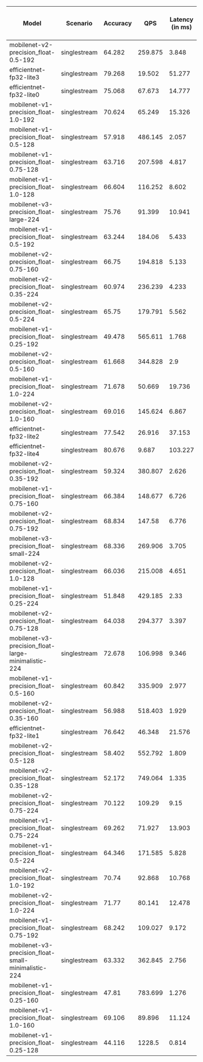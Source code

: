 | Model                                               | Scenario     |   Accuracy |      QPS |   Latency (in ms) | Power Efficiency (in samples/J)   |
|-----------------------------------------------------|--------------|------------|----------|-------------------|-----------------------------------|
| mobilenet-v2-precision_float-0.5-192                | singlestream |     64.282 |  259.875 |             3.848 |                                   |
| efficientnet-fp32-lite3                             | singlestream |     79.268 |   19.502 |            51.277 |                                   |
| efficientnet-fp32-lite0                             | singlestream |     75.068 |   67.673 |            14.777 |                                   |
| mobilenet-v1-precision_float-1.0-192                | singlestream |     70.624 |   65.249 |            15.326 |                                   |
| mobilenet-v1-precision_float-0.5-128                | singlestream |     57.918 |  486.145 |             2.057 |                                   |
| mobilenet-v1-precision_float-0.75-128               | singlestream |     63.716 |  207.598 |             4.817 |                                   |
| mobilenet-v1-precision_float-1.0-128                | singlestream |     66.604 |  116.252 |             8.602 |                                   |
| mobilenet-v3-precision_float-large-224              | singlestream |     75.76  |   91.399 |            10.941 |                                   |
| mobilenet-v1-precision_float-0.5-192                | singlestream |     63.244 |  184.06  |             5.433 |                                   |
| mobilenet-v2-precision_float-0.75-160               | singlestream |     66.75  |  194.818 |             5.133 |                                   |
| mobilenet-v2-precision_float-0.35-224               | singlestream |     60.974 |  236.239 |             4.233 |                                   |
| mobilenet-v2-precision_float-0.5-224                | singlestream |     65.75  |  179.791 |             5.562 |                                   |
| mobilenet-v1-precision_float-0.25-192               | singlestream |     49.478 |  565.611 |             1.768 |                                   |
| mobilenet-v2-precision_float-0.5-160                | singlestream |     61.668 |  344.828 |             2.9   |                                   |
| mobilenet-v1-precision_float-1.0-224                | singlestream |     71.678 |   50.669 |            19.736 |                                   |
| mobilenet-v2-precision_float-1.0-160                | singlestream |     69.016 |  145.624 |             6.867 |                                   |
| efficientnet-fp32-lite2                             | singlestream |     77.542 |   26.916 |            37.153 |                                   |
| efficientnet-fp32-lite4                             | singlestream |     80.676 |    9.687 |           103.227 |                                   |
| mobilenet-v2-precision_float-0.35-192               | singlestream |     59.324 |  380.807 |             2.626 |                                   |
| mobilenet-v1-precision_float-0.75-160               | singlestream |     66.384 |  148.677 |             6.726 |                                   |
| mobilenet-v2-precision_float-0.75-192               | singlestream |     68.834 |  147.58  |             6.776 |                                   |
| mobilenet-v3-precision_float-small-224              | singlestream |     68.336 |  269.906 |             3.705 |                                   |
| mobilenet-v2-precision_float-1.0-128                | singlestream |     66.036 |  215.008 |             4.651 |                                   |
| mobilenet-v1-precision_float-0.25-224               | singlestream |     51.848 |  429.185 |             2.33  |                                   |
| mobilenet-v2-precision_float-0.75-128               | singlestream |     64.038 |  294.377 |             3.397 |                                   |
| mobilenet-v3-precision_float-large-minimalistic-224 | singlestream |     72.678 |  106.998 |             9.346 |                                   |
| mobilenet-v1-precision_float-0.5-160                | singlestream |     60.842 |  335.909 |             2.977 |                                   |
| mobilenet-v2-precision_float-0.35-160               | singlestream |     56.988 |  518.403 |             1.929 |                                   |
| efficientnet-fp32-lite1                             | singlestream |     76.642 |   46.348 |            21.576 |                                   |
| mobilenet-v2-precision_float-0.5-128                | singlestream |     58.402 |  552.792 |             1.809 |                                   |
| mobilenet-v2-precision_float-0.35-128               | singlestream |     52.172 |  749.064 |             1.335 |                                   |
| mobilenet-v2-precision_float-0.75-224               | singlestream |     70.122 |  109.29  |             9.15  |                                   |
| mobilenet-v1-precision_float-0.75-224               | singlestream |     69.262 |   71.927 |            13.903 |                                   |
| mobilenet-v1-precision_float-0.5-224                | singlestream |     64.346 |  171.585 |             5.828 |                                   |
| mobilenet-v2-precision_float-1.0-192                | singlestream |     70.74  |   92.868 |            10.768 |                                   |
| mobilenet-v2-precision_float-1.0-224                | singlestream |     71.77  |   80.141 |            12.478 |                                   |
| mobilenet-v1-precision_float-0.75-192               | singlestream |     68.242 |  109.027 |             9.172 |                                   |
| mobilenet-v3-precision_float-small-minimalistic-224 | singlestream |     63.332 |  362.845 |             2.756 |                                   |
| mobilenet-v1-precision_float-0.25-160               | singlestream |     47.81  |  783.699 |             1.276 |                                   |
| mobilenet-v1-precision_float-1.0-160                | singlestream |     69.106 |   89.896 |            11.124 |                                   |
| mobilenet-v1-precision_float-0.25-128               | singlestream |     44.116 | 1228.5   |             0.814 |                                   |
